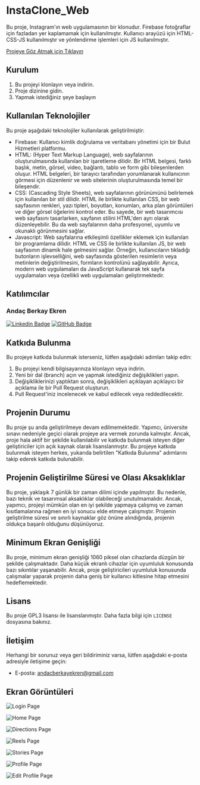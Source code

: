 # InstaClone_Web

Bu proje, Instagram'ın web uygulamasının bir klonudur. Firebase fotoğraflar için fazladan yer kaplamamak için kullanılmıştır. Kullanıcı arayüzü için HTML-CSS-JS kullanılmıştır ve yönlendirme işlemleri için JS kullanılmıştır.

[Projeye Göz Atmak için Tıklayın](https://andacberkayekren.com/html/loginPage.html)

## Kurulum

1. Bu projeyi klonlayın veya indirin.
2. Proje dizinine gidin.
3. Yapmak istediğiniz şeye başlayın

## Kullanılan Teknolojiler

Bu proje aşağıdaki teknolojiler kullanılarak geliştirilmiştir:

- Firebase: Kullanıcı kimlik doğrulama ve veritabanı yönetimi için bir Bulut Hizmetleri platformu.
- HTML: (Hyper Text Markup Language), web sayfalarının oluşturulmasında kullanılan bir işaretleme dilidir. Bir HTML belgesi, farklı başlık, metin, görsel, video, bağlantı, tablo ve form gibi bileşenlerden oluşur. HTML belgeleri, bir tarayıcı tarafından yorumlanarak kullanıcının görmesi için düzenlenir ve web sitelerinin oluşturulmasında temel bir bileşendir.
- CSS: (Cascading Style Sheets), web sayfalarının görünümünü belirlemek için kullanılan bir stil dilidir. HTML ile birlikte kullanılan CSS, bir web sayfasının renkleri, yazı tipleri, boyutları, konumları, arka plan görüntüleri ve diğer görsel öğelerini kontrol eder. Bu sayede, bir web tasarımcısı web sayfasını tasarlarken, sayfanın stilini HTML'den ayrı olarak düzenleyebilir. Bu da web sayfalarının daha profesyonel, uyumlu ve okunaklı görünmesini sağlar.
- Javascript: Web sayfalarına etkileşimli özellikler eklemek için kullanılan bir programlama dilidir. HTML ve CSS ile birlikte kullanılan JS, bir web sayfasının dinamik hale gelmesini sağlar. Örneğin, kullanıcıların tıkladığı butonların işlevselliğini, web sayfasında gösterilen resimlerin veya metinlerin değiştirilmesini, formların kontrolünü sağlayabilir. Ayrıca, modern web uygulamaları da JavaScript kullanarak tek sayfa uygulamaları veya özellikli web uygulamaları geliştirmektedir.

## Katılımcılar

### Andaç Berkay Ekren
[![Linkedin Badge](https://img.shields.io/badge/-LinkedIn-0077B5?style=flat-square&logo=Linkedin&logoColor=white&link=https://www.linkedin.com/in/anda%C3%A7-e-783134215/)](https://www.linkedin.com/in/anda%C3%A7-e-783134215/)
[![GitHub Badge](https://img.shields.io/badge/-GitHub-181717?style=flat-square&logo=GitHub&logoColor=white&link=https://github.com/aberkayekren)](https://github.com/aberkayekren)

## Katkıda Bulunma

Bu projeye katkıda bulunmak isterseniz, lütfen aşağıdaki adımları takip edin:

1. Bu projeyi kendi bilgisayarınıza klonlayın veya indirin.
2. Yeni bir dal (branch) açın ve yapmak istediğiniz değişiklikleri yapın.
3. Değişikliklerinizi yaptıktan sonra, değişiklikleri açıklayan açıklayıcı bir açıklama ile bir Pull Request oluşturun.
4. Pull Request'iniz incelenecek ve kabul edilecek veya reddedilecektir.

## Projenin Durumu

Bu proje şu anda geliştirilmeye devam edilmemektedir. Yapımcı, üniversite sınavı nedeniyle geçici olarak projeye ara vermek zorunda kalmıştır. Ancak, proje hala aktif bir şekilde kullanılabilir ve katkıda bulunmak isteyen diğer geliştiriciler için açık kaynak olarak lisanslanmıştır. Bu projeye katkıda bulunmak isteyen herkes, yukarıda belirtilen "Katkıda Bulunma" adımlarını takip ederek katkıda bulunabilir.

## Projenin Geliştirilme Süresi ve Olası Aksaklıklar

Bu proje, yaklaşık 7 günlük bir zaman dilimi içinde yapılmıştır. Bu nedenle, bazı teknik ve tasarımsal aksaklıklar olabileceği unutulmamalıdır. Ancak, yapımcı, projeyi mümkün olan en iyi şekilde yapmaya çalışmış ve zaman kısıtlamalarına rağmen en iyi sonucu elde etmeye çalışmıştır. Projenin geliştirilme süresi ve sınırlı kaynaklar göz önüne alındığında, projenin oldukça başarılı olduğunu düşünüyoruz.

## Minimum Ekran Genişliği

Bu proje, minimum ekran genişliği 1060 piksel olan cihazlarda düzgün bir şekilde çalışmaktadır. Daha küçük ekranlı cihazlar için uyumluluk konusunda bazı sıkıntılar yaşanabilir. Ancak, proje geliştiricileri uyumluluk konusunda çalışmalar yaparak projenin daha geniş bir kullanıcı kitlesine hitap etmesini hedeflemektedir.

## Lisans

Bu proje GPL3 lisansı ile lisanslanmıştır. Daha fazla bilgi için `LICENSE` dosyasına bakınız.

## İletişim

Herhangi bir sorunuz veya geri bildiriminiz varsa, lütfen aşağıdaki e-posta adresiyle iletişime geçin:

- E-posta: andacberkayekren@gmail.com

## Ekran Görüntüleri

![Login Page](./Image/ScreenShots/Ekran%20Resmi%202023-04-23%2023.53.49.png)

![Home Page](./Image/ScreenShots/Ekran%20Resmi%202023-04-23%2023.55.30.png)

![Directions Page](./Image/ScreenShots/Ekran%20Resmi%202023-04-23%2023.56.12.png)

![Reels Page](./Image/ScreenShots/Ekran%20Resmi%202023-04-23%2023.58.24.png)

![Stories Page](./Image/ScreenShots/Ekran%20Resmi%202023-04-24%2000.00.10.png)

![Profile Page](./Image/ScreenShots/Ekran%20Resmi%202023-04-23%2023.59.37.png)

![Edit Profile Page](./Image/ScreenShots/Ekran%20Resmi%202023-04-24%2000.01.21.png)
